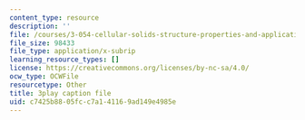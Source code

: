 ```yaml
---
content_type: resource
description: ''
file: /courses/3-054-cellular-solids-structure-properties-and-applications-spring-2015/c7425b8805fcc7a141169ad149e4985e_cQpCPzetm3E.srt
file_size: 98433
file_type: application/x-subrip
learning_resource_types: []
license: https://creativecommons.org/licenses/by-nc-sa/4.0/
ocw_type: OCWFile
resourcetype: Other
title: 3play caption file
uid: c7425b88-05fc-c7a1-4116-9ad149e4985e
---
```

